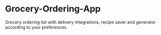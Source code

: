 # Grocery-Ordering-App
Grocery ordering list with delivery integrations, recipe saver and generator according to your preferences.
